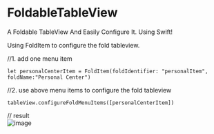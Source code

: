 # FoldableTableView
A Foldable TableView And Easily Configure It. Using Swift!

Using FoldItem to configure the fold tableview.

//1. add one menu item
```
let personalCenterItem = FoldItem(foldIdentifier: "personalItem", foldName:"Personal Center")

```

//2. use above menu items to configure the fold tableview 
```
tableView.configureFoldMenuItems([personalCenterItem])
```

// result 
<br>
![image]("https://github.com/liuwin7/FoldableTableView/raw/master/FoldableTableView/AnimationView.gif")

